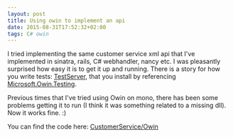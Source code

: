 ```yaml
---
layout: post
title: Using owin to implement an api
date: 2015-08-31T17:52:32+02:00
tags: C# owin
---
```


I tried implementing the same customer service xml api that I've implemented in sinatra, rails, C# webhandler, nancy etc. I was pleasantly surprised how easy it is to get it up and running. There is a story for how you write tests: [TestServer](https://msdn.microsoft.com/en-us/library/microsoft.owin.testing.testserver(v=vs.113).aspx), that you install by referencing [Microsoft.Owin.Testing](https://www.nuget.org/packages/Microsoft.Owin.Testing/).

Previous times that I've tried using Owin on mono, there has been some problems getting it to run (I think it was something related to a missing dll). Now it works fine. :)

You can find the code here: [CustomerService/Owin](https://github.com/wallymathieu/CustomerService/tree/master/owin)
